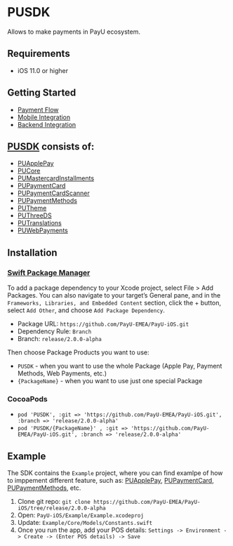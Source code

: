 # PUSDK

Allows to make payments in PayU ecosystem.

## Requirements

* iOS 11.0 or higher

## Getting Started

* [Payment Flow](https://developers.payu.com/en/mobile_sdk.html)
* [Mobile Integration](https://payu-emea.github.io/PayU-iOS/documentation/pusdk/)
* [Backend Integration](https://developers.payu.com/en/restapi.html)

## [PUSDK](https://payu-emea.github.io/PayU-iOS/documentation/pusdk) consists of:

* [PUApplePay](https://payu-emea.github.io/PayU-iOS/documentation/pusdk/gettingstartedwithapplepay)
* [PUCore](https://payu-emea.github.io/PayU-iOS/documentation/pusdk/gettingstartedwithcore)
* [PUMastercardInstallments](https://payu-emea.github.io/PayU-iOS/documentation/pusdk/gettingstartedwithmastercardinstallments)
* [PUPaymentCard](https://payu-emea.github.io/PayU-iOS/documentation/pusdk/gettingstartedwithpaymentcard)
* [PUPaymentCardScanner](https://payu-emea.github.io/PayU-iOS/documentation/pusdk/gettingstartedwithpaymentcardscanner)
* [PUPaymentMethods](https://payu-emea.github.io/PayU-iOS/documentation/pusdk/gettingstartedwithpaymentmethods)
* [PUTheme](https://payu-emea.github.io/PayU-iOS/documentation/pusdk/gettingstartedwiththeme)
* [PUThreeDS](https://payu-emea.github.io/PayU-iOS/documentation/pusdk/gettingstartedwiththreeds)
* [PUTranslations](https://payu-emea.github.io/PayU-iOS/documentation/pusdk/gettingstartedwithtranslations)
* [PUWebPayments](https://payu-emea.github.io/PayU-iOS/documentation/pusdk/gettingstartedwithwebpayments)

## Installation

### [Swift Package Manager](https://www.swift.org/package-manager/)

To add a package dependency to your Xcode project, select File > Add Packages. You can also navigate to your target’s General pane, and in the `Frameworks, Libraries, and Embedded Content` section, click the + button, select `Add Other`, and choose `Add Package Dependency`. 

* Package URL: `https://github.com/PayU-EMEA/PayU-iOS.git`
* Dependency Rule: `Branch`
* Branch: `release/2.0.0-alpha`

Then choose Package Products you want to use:

* `PUSDK` - when you want to use the whole Package (Apple Pay, Payment Methods, Web Payments, etc.)
* `{PackageName}` - when you want to use just one special Package

### CocoaPods

* `pod 'PUSDK', :git => 'https://github.com/PayU-EMEA/PayU-iOS.git', :branch => 'release/2.0.0-alpha'`
* `pod 'PUSDK/{PackageName}' , :git => 'https://github.com/PayU-EMEA/PayU-iOS.git', :branch => 'release/2.0.0-alpha'`

## Example

The SDK contains the `Example` project, where you can find examlpe of how to imppement different feature, such as: [PUApplePay](https://payu-emea.github.io/PayU-iOS/documentation/pusdk/gettingstartedwithapplepay), [PUPaymentCard](https://payu-emea.github.io/PayU-iOS/documentation/pusdk/gettingstartedwithpaymentcard), [PUPaymentMethods](https://payu-emea.github.io/PayU-iOS/documentation/pusdk/gettingstartedwithpaymentmethods), etc. 

1. Clone git repo: `git clone https://github.com/PayU-EMEA/PayU-iOS/tree/release/2.0.0-alpha`
2. Open: `PayU-iOS/Example/Example.xcodeproj`
3. Update: `Example/Core/Models/Constants.swift`
4. Once you run the app, add your POS details: `Settings -> Environment -> Create -> (Enter POS details) -> Save`
